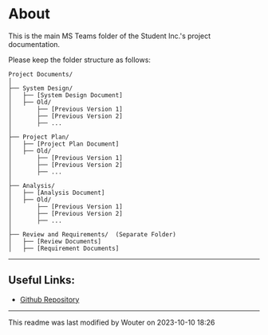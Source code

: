 # About
This is the main MS Teams folder of the Student Inc.'s project documentation.

Please keep the folder structure as follows:

```
Project Documents/
│
├── System Design/
│   ├── [System Design Document]
│   ├── Old/
│       ├── [Previous Version 1]
│       ├── [Previous Version 2]
│       ├── ...
│
├── Project Plan/
│   ├── [Project Plan Document]
│   ├── Old/
│       ├── [Previous Version 1]
│       ├── [Previous Version 2]
│       ├── ...
│
├── Analysis/
│   ├── [Analysis Document]
│   ├── Old/
│       ├── [Previous Version 1]
│       ├── [Previous Version 2]
│       ├── ...
│
├── Review and Requirements/  (Separate Folder)
│   ├── [Review Documents]
│   ├── [Requirement Documents]

```

___

## Useful Links:

- [Github Repository](https://git.fhict.nl/I489882/semester-3-technology-project)

___
This readme was last modified by Wouter on 2023-10-10 18:26